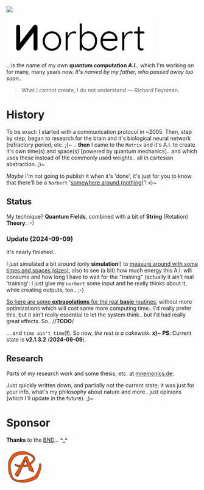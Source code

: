 <img src="https://kekse.biz/github.php?draw&override=github:norbert" />

![Norbert](img/norbert.white.384px.png)

.. is the name of my own **quantum computation _A.I._**, which I'm working on for many, many years now.
_It's named by my father, *who passed away too soon..*_

> What I cannot create, I do not understand — Richard Feynman.

# History
To be exact: I started with a communication protocol in \~2005. Then, step by step, began to research
for the brain and it's biological neural network (refractory period, etc. ;)~ .. **then** I came to the
`Matrix` and it's A.I. to create it's own time(s) and space(s) [powered by quantum mechanics].. and which
uses these instead of the commonly used weights.. all in cartesian abstraction. ;)~

*Maybe* I'm not going to publish it when it's 'done', it's just for you to know that there'll be a `Norbert`
'[somewhere around (nothing)](https://www.youtube.com/watch?v=kFL34Anl1d4)'! x)~

## Status
My technique? **Quantum Fields**, combined with a bit of **String** (Rotation) **Theory**. :-)

### Update (**2024-09-09**)
It's nearly finished..

I just simulated a bit around (only **simulation**!) to <a href="img/measure-simulation.png">measure around
with some times and spaces (sizes)</a>, also to see (a bit) how much energy this A.I. will consume and how
long I have to wait for the "training" (actually it ain't real 'training': I just give my `norbert` some input
and he really thinks about it, while creating outputs, too.. ;-)

<a href="img/measure-simulation.png">So here are some **extrapolations** for the real **basic** routines</a>,
without more optimizations which will cost some more computing time.. I'd really prefer this, but it ain't
really essential to let the system think.. but I'd had really great effects. So.. //**TODO**/

... and `time ain't time`(**!**). So now, *the rest is a cakewalk*. **x)~**
**PS**: Current state is **v2.1.3.2** (**2024-09-09**).

## Research
Parts of my research work and some thesis, etc. at [mnemonics.de](https://mnemonics.de/).

Just quickly written down, and partially not the current state; it was just for your info, what's my
philosophy about nature and more.. just opinions (which I'll update in the future). ;)~

# Sponsor
**Thanks** to the [BND](https://www.bnd.bund.de/)... **^\_^**

<a href="favicon.512px.png" target="_blank">
<img src="favicon.png" alt="Favicon" />
</a>

